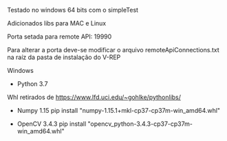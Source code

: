 Testado no windows 64 bits com o simpleTest

Adicionados libs para MAC e Linux

Porta setada para remote API: 19990

Para alterar a porta deve-se modificar o arquivo remoteApiConnections.txt na raíz da pasta de instalação do V-REP

Windows
- Python 3.7

Whl retirados de https://www.lfd.uci.edu/~gohlke/pythonlibs/
- Numpy 1.15
  pip install "numpy-1.15.1+mkl-cp37-cp37m-win_amd64.whl"

- OpenCV 3.4.3
  pip install "opencv_python-3.4.3-cp37-cp37m-win_amd64.whl"
